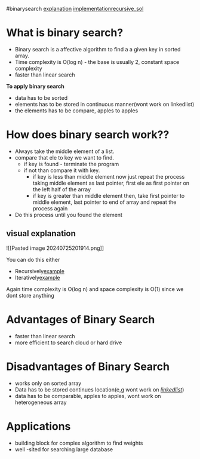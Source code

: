 #binarysearch [explanation](https://www.geeksforgeeks.org/binary-search/) [implementation](binarySearch.py)[recursive_sol](binarySearchRecursive.py)


# What is binary search?
- Binary search is a affective algorithm to find a a given key in sorted array.
- Time complexity is O(log n) - the base is usually 2, constant space complexity
- faster than linear search

**To apply  binary search** 
- data has to be sorted 
- elements has to be stored in continuous manner(wont work on linkedlist)
- the elements has to be compare, apples to apples 

# How does binary search work??
- Always take the middle element of a list. 
- compare that ele to key we want to find.
	- if key is found - terminate the program
	- if not than compare it with key. 
		- if key is less than middle element now just repeat the process taking middle element as last pointer, first ele as first pointer on the left half of the array
		- if key is greater than middle element then, take first pointer to middle element, last pointer to end of array and repeat the process again
- Do this process until you found the element
## visual explanation 

![[Pasted image 20240725201914.png]]

You can do this either
- Recursively[example](binarySearchRecursive.py)
- Iteratively[example](binarySearch.py)

Again time complexity is O(log n) and space complexity is O(1) since we dont store anything

# Advantages of Binary Search
- faster than linear search
- more efficient to search cloud or hard drive

# Disadvantages of Binary Search
- works only on sorted array
- Data has to be stored continues location(e,g wont work on *<u>linkedlist*</u>)
- data has to be comparable, apples to apples, wont work on heterogeneous array

# Applications
- building block for complex algorithm to find weights
- well -sited for searching large database


